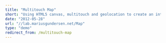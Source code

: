 ```yaml
---
title: "Multitouch Map"
short: "Using HTML5 canvas, multitouch and geolocation to create an interactive map with pan/zoom gestures."
date: "2012-05-28"
url: "//lab.mariusgundersen.net/Map"
type: "demo"
redirect_from: /multitouch-map
---
```



